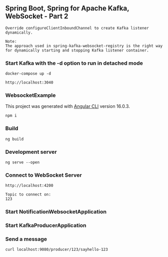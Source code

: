 ## Spring Boot, Spring for Apache Kafka, WebSocket - Part 2

	Override configureClientInboundChannel to create Kafka listener dynamically.
	
	Note:
	The approach used in spring-kafka-websocket-registry is the right way for dynamically starting and stopping Kafka listener container.
	
### Start Kafka with the -d option to run in detached mode
	docker-compose up -d

	http://localhost:3040
	
### WebsocketExample

This project was generated with [Angular CLI](https://github.com/angular/angular-cli) version 16.0.3.

	npm i

	
### Build

	ng build
		
### Development server

	ng serve --open

### Connect to WebSocket Server

	http://localhost:4200
		
	Topic to connect on:
	123

### Start NotificationWebsocketApplication

### Start KafkaProducerApplication

### Send a message
	curl localhost:9080/producer/123/sayhello-123
	
